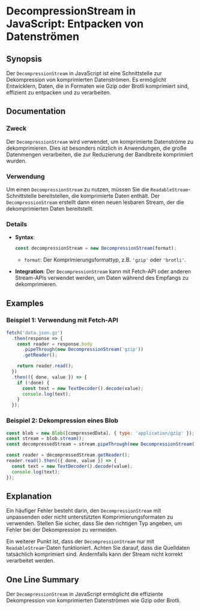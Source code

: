 <!--
Meta Description: # DecompressionStream in JavaScript: Entpacken von Datenströmen ## Synopsis Der `DecompressionStream` in JavaScript ist eine Schnittstelle zur Dekompr...
Meta Keywords: decompressionstream, der, die, const, javascript
-->

# DecompressionStream in JavaScript: Entpacken von Datenströmen

## Synopsis
Der `DecompressionStream` in JavaScript ist eine Schnittstelle zur Dekompression von komprimierten Datenströmen. Es ermöglicht Entwicklern, Daten, die in Formaten wie Gzip oder Brotli komprimiert sind, effizient zu entpacken und zu verarbeiten.

## Documentation
### Zweck
Der `DecompressionStream` wird verwendet, um komprimierte Datenströme zu dekomprimieren. Dies ist besonders nützlich in Anwendungen, die große Datenmengen verarbeiten, die zur Reduzierung der Bandbreite komprimiert wurden.

### Verwendung
Um einen `DecompressionStream` zu nutzen, müssen Sie die `ReadableStream`-Schnittstelle bereitstellen, die komprimierte Daten enthält. Der `DecompressionStream` erstellt dann einen neuen lesbaren Stream, der die dekomprimierten Daten bereitstellt.

### Details
- **Syntax**: 
  ```javascript
  const decompressionStream = new DecompressionStream(format);
  ```
  - `format`: Der Komprimierungsformattyp, z.B. `'gzip'` oder `'brotli'`.

- **Integration**: Der `DecompressionStream` kann mit Fetch-API oder anderen Stream-APIs verwendet werden, um Daten während des Empfangs zu dekomprimieren.

## Examples
### Beispiel 1: Verwendung mit Fetch-API
```javascript
fetch('data.json.gz')
  .then(response => {
    const reader = response.body
      .pipeThrough(new DecompressionStream('gzip'))
      .getReader();

    return reader.read();
  })
  .then(({ done, value }) => {
    if (!done) {
      const text = new TextDecoder().decode(value);
      console.log(text);
    }
  });
```

### Beispiel 2: Dekompression eines Blob
```javascript
const blob = new Blob([compressedData], { type: 'application/gzip' });
const stream = blob.stream();
const decompressedStream = stream.pipeThrough(new DecompressionStream('gzip'));

const reader = decompressedStream.getReader();
reader.read().then(({ done, value }) => {
  const text = new TextDecoder().decode(value);
  console.log(text);
});
```

## Explanation
Ein häufiger Fehler besteht darin, den `DecompressionStream` mit unpassenden oder nicht unterstützten Komprimierungsformaten zu verwenden. Stellen Sie sicher, dass Sie den richtigen Typ angeben, um Fehler bei der Dekompression zu vermeiden. 

Ein weiterer Punkt ist, dass der `DecompressionStream` nur mit `ReadableStream`-Daten funktioniert. Achten Sie darauf, dass die Quelldaten tatsächlich komprimiert sind. Andernfalls kann der Stream nicht korrekt verarbeitet werden.

## One Line Summary
Der `DecompressionStream` in JavaScript ermöglicht die effiziente Dekompression von komprimierten Datenströmen wie Gzip oder Brotli.